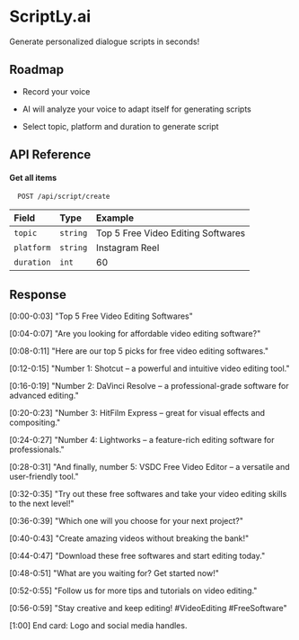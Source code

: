 
# ScriptLy.ai

Generate personalized dialogue scripts in seconds!


## Roadmap

- Record your voice

- AI will analyze your voice to adapt itself for generating scripts

- Select topic, platform and duration to generate script


## API Reference

#### Get all items

```http
  POST /api/script/create
```

| Field | Type     | Example                |
| :-------- | :------- | :------------------------- |
| `topic` | `string` | Top 5 Free Video Editing Softwares |
| `platform` | `string` | Instagram Reel |
| `duration` | `int` | 60 |


## Response

[0:00-0:03] "Top 5 Free Video Editing Softwares"

[0:04-0:07] "Are you looking for affordable video editing software?"

[0:08-0:11]
"Here are our top 5 picks for free video editing softwares."

[0:12-0:15]
"Number 1: Shotcut – a powerful and intuitive video editing tool."

[0:16-0:19]
"Number 2: DaVinci Resolve – a professional-grade software for advanced editing."

[0:20-0:23]
"Number 3: HitFilm Express – great for visual effects and compositing."

[0:24-0:27]
"Number 4: Lightworks – a feature-rich editing software for professionals."

[0:28-0:31]
"And finally, number 5: VSDC Free Video Editor – a versatile and user-friendly tool."

[0:32-0:35]
"Try out these free softwares and take your video editing skills to the next level!"

[0:36-0:39]
"Which one will you choose for your next project?"

[0:40-0:43]
"Create amazing videos without breaking the bank!"

[0:44-0:47]
"Download these free softwares and start editing today."

[0:48-0:51]
"What are you waiting for? Get started now!"

[0:52-0:55]
"Follow us for more tips and tutorials on video editing."

[0:56-0:59]
"Stay creative and keep editing! #VideoEditing #FreeSoftware"

[1:00]
End card: Logo and social media handles.